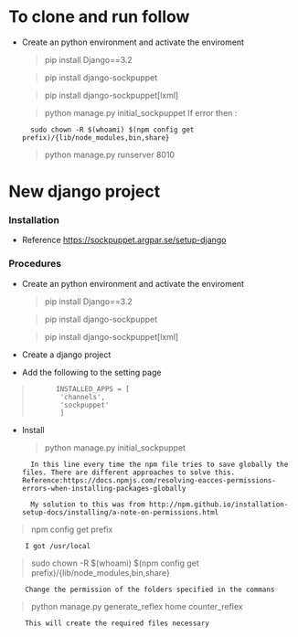 # To clone and run follow 
* Create an python environment and activate the enviroment 
    > pip install Django==3.2 

    > pip install django-sockpuppet

    > pip install django-sockpuppet[lxml]

    > python manage.py initial_sockpuppet
        If error then :  

        sudo chown -R $(whoami) $(npm config get prefix)/{lib/node_modules,bin,share}

    > python manage.py runserver 8010



# New django project

### Installation 

* Reference
        https://sockpuppet.argpar.se/setup-django

### Procedures
* Create an python environment and activate the enviroment 
    > pip install Django==3.2 

    > pip install django-sockpuppet

    > pip install django-sockpuppet[lxml]

* Create a django project
* Add the following to the setting page
>           INSTALLED_APPS = [
>            'channels',
>            'sockpuppet'
>            ]
* Install
    > python manage.py initial_sockpuppet
        
        In this line every time the npm file tries to save globally the files. There are different approaches to solve this. Reference:https://docs.npmjs.com/resolving-eacces-permissions-errors-when-installing-packages-globally
        
        My solution to this was from http://npm.github.io/installation-setup-docs/installing/a-note-on-permissions.html
        
> npm config get prefix
        
        I got /usr/local

> sudo chown -R $(whoami) $(npm config get prefix)/{lib/node_modules,bin,share}
        
        Change the permission of the folders specified in the commans

> python manage.py generate_reflex home counter_reflex
        
        This will create the required files necessary 




        


